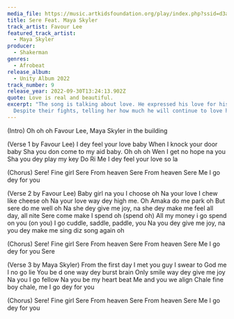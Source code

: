 ```yaml
---
media_file: https://music.artkidsfoundation.org/play/index.php?ssid=d3abbfb0d95d9aae2e47860a37cf4cd9&type=song&oid=10&uid=1&action=download&cache=1&name=Favour%20Lee%20-%20Sere%20Feat.%20Maya%20Skyler.mp3
title: Sere Feat. Maya Skyler
track_artist: Favour Lee
featured_track_artist:
  - Maya Skyler
producer:
  - Shakerman
genres:
  - Afrobeat
release_album:
  - Unity Album 2022
track_number: 9
release_year: 2022-09-30T13:24:13.902Z
quote: Love is real and beautiful.
excerpt: "The song is talking about love. He expressed his love for his woman.
  Despite their fights, telling her how much he will continue to love her. "
---
```

(Intro)
Oh oh oh Favour Lee, Maya Skyler in the building



(Verse 1 by Favour Lee)
I dey feel your love baby
When I knock your door baby
Sha you don come to my aid baby. Oh oh oh
Wen I get no hope na you
Sha you dey play my key Do Ri
Me I dey feel your love so la



(Chorus)
Sere! Fine girl Sere
From heaven Sere
From heaven Sere
Me I go dey for you



(Verse 2 by Favour Lee)
Baby girl na you I choose oh
Na your love I chew like cheese oh
Na your love way dey high me. Oh
Amaka do me park oh
But sere do me well oh
Na she dey give me joy, na she dey make me feel all day, all nite
Sere come make I spend oh (spend oh)
All my money i go spend on you (on you)
I go cuddle, saddle, paddle, you
Na you dey give me joy, na you dey make me sing diz song again oh




(Chorus)
Sere! Fine girl Sere
From heaven Sere
From heaven Sere
Me I go dey for you
Sere



(Verse 3 by Maya Skyler)
From the first day I met you guy
I swear to God me I no go lie
You be d one way dey burst brain
Only smile way dey give me joy
Na you I go fellow
Na you be my heart beat
Me and you we align
Chale fine boy chale, me I go dey for you



(Chorus)
Sere! Fine girl Sere
From heaven Sere
From heaven Sere
Me I go dey for you
